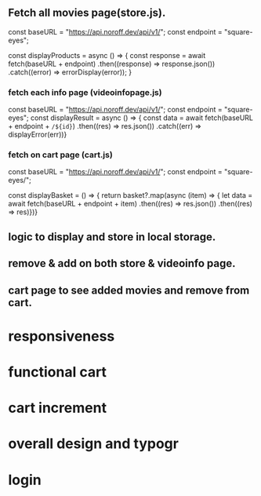 ## Fetch all movies page(store.js).

 const baseURL = "https://api.noroff.dev/api/v1/";
 const endpoint = "square-eyes";

 const displayProducts = async () => {
  const response = await fetch(baseURL + endpoint)
    .then((response) => response.json())
    .catch((error) => errorDisplay(error));
}

### fetch each info page (videoinfopage.js)

const baseURL = "https://api.noroff.dev/api/v1/";
const endpoint = "square-eyes";
const displayResult = async () => {
  const data = await fetch(baseURL + endpoint + `/${id}`)
    .then((res) => res.json())
    .catch((err) => displayError(err))}

### fetch on cart page (cart.js)

const baseURL = "https://api.noroff.dev/api/v1/";
const endpoint = "square-eyes/";

const displayBasket = () => {
  return basket?.map(async (item) => {
    let data = await fetch(baseURL + endpoint + item)
      .then((res) => res.json())
      .then((res) => res)})}
      

   
## logic to display and store in local storage.

## remove & add on both store & videoinfo page.

## cart page to see added movies and remove from cart.



# responsiveness
# functional cart
# cart increment
# overall design and typogr 
# login 
